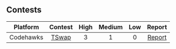 ## Contests 

| Platform  | Contest                                               | High | Medium | Low  |                               Report                                 |
| :-------: | :---------------------------------------------------: | :--: | :----: | :--: | :------------------------------------------------------------------: |
| Codehawks | [TSwap](https://codehawks.cyfrin.io/c/2024-06-t-swap) |  3   |   1    | 0    | [Report]() |

